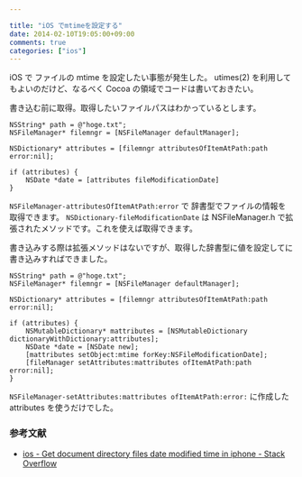 ```yaml
---

title: "iOS でmtimeを設定する"
date: 2014-02-10T19:05:00+09:00
comments: true
categories: ["ios"]
---
```


iOS で ファイルの mtime を設定したい事態が発生した。
utimes(2) を利用してもよいのだけど、なるべく Cocoa の領域でコードは書いておきたい。

書き込む前に取得。取得したいファイルパスはわかっているとします。

```objc
NSString* path = @"hoge.txt";
NSFileManager* filemngr = [NSFileManager defaultManager];

NSDictionary* attributes = [filemngr attributesOfItemAtPath:path error:nil];

if (attributes) {
    NSDate *date = [attributes fileModificationDate]
}
```

`NSFileManager-attributesOfItemAtPath:error` で 辞書型でファイルの情報を取得できます。
`NSDictionary-fileModificationDate` は NSFileManager.h で拡張されたメソッドです。これを使えば取得できます。

書き込みする際は拡張メソッドはないですが、取得した辞書型に値を設定してに書き込みすればできました。

```
NSString* path = @"hoge.txt";
NSFileManager* filemngr = [NSFileManager defaultManager];

NSDictionary* attributes = [filemngr attributesOfItemAtPath:path error:nil];

if (attributes) {
    NSMutableDictionary* mattributes = [NSMutableDictionary dictionaryWithDictionary:attributes];
    NSDate *date = [NSDate new];
    [mattributes setObject:mtime forKey:NSFileModificationDate];
    [fileManager setAttributes:mattributes ofItemAtPath:path error:nil];
}
```

`NSFileManager-setAttributes:mattributes ofItemAtPath:error:` に作成した attributes を使うだけでした。

### 参考文献

* [ios - Get document directory files date modified time in iphone - Stack Overflow](http://stackoverflow.com/questions/13854993/get-document-directory-files-date-modified-time-in-iphone)
